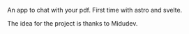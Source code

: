An app to chat with your pdf. First time with astro and svelte.

The idea for the project is thanks to Midudev.
